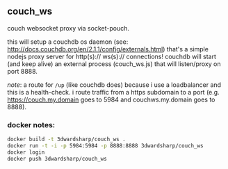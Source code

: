 ## couch_ws

couch websocket proxy via socket-pouch. 

this will setup a couchdb os daemon (see: http://docs.couchdb.org/en/2.1.1/config/externals.html) that's a simple nodejs proxy server for http(s):// ws(s):// connections! couchdb will start (and keep alive) an external process (couch_ws.js) that will listen/proxy on port 8888. 

*note*: a route for `/up` (like couchdb does) because i use a loadbalancer and this is a health-check. i route traffic from a https subdomain to a port (e.g. https://couch.my.domain goes to 5984 and couchws.my.domain goes to 8888). 


### docker notes:

```sh
docker build -t 3dwardsharp/couch_ws .
docker run -t -i -p 5984:5984 -p 8888:8888 3dwardsharp/couch_ws
docker login
docker push 3dwardsharp/couch_ws
```

